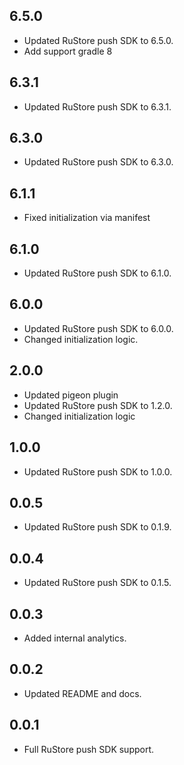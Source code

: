 ## 6.5.0
* Updated RuStore push SDK to 6.5.0.
* Add support gradle 8

## 6.3.1
* Updated RuStore push SDK to 6.3.1.

## 6.3.0
* Updated RuStore push SDK to 6.3.0.

## 6.1.1

* Fixed initialization via manifest

## 6.1.0

* Updated RuStore push SDK to 6.1.0.

## 6.0.0

* Updated RuStore push SDK to 6.0.0.
* Changed initialization logic.

## 2.0.0

* Updated pigeon plugin
* Updated RuStore push SDK to 1.2.0.
* Changed initialization logic

## 1.0.0

* Updated RuStore push SDK to 1.0.0.

## 0.0.5

* Updated RuStore push SDK to 0.1.9.

## 0.0.4

* Updated RuStore push SDK to 0.1.5.

## 0.0.3

* Added internal analytics.

## 0.0.2

* Updated README and docs.

## 0.0.1

* Full RuStore push SDK support.
